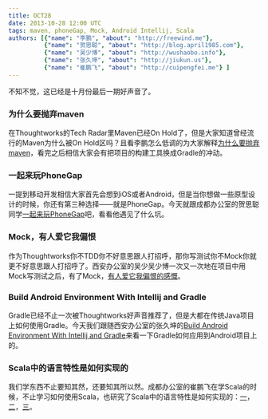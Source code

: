 ```yaml
---
title: OCT28
date: 2013-10-28 12:00 UTC
tags: maven, phoneGap, Mock, Android Intellij, Scala
authors: [{"name": "李鹏", "about": "http://freewind.me"},
		  {"name": "贺思聪", "about": "http://blog.april1985.com"},
		  {"name": "吴少博", "about": "http://wushaobo.info"},
		  {"name": "张久坤", "about": "http://jiukun.us"},
		  {"name": "崔鹏飞", "about": "http://cuipengfei.me"} ]
---
```


不知不觉，这已经是十月份最后一期好声音了。

### 为什么要抛弃maven

在Thoughtworks的Tech Radar里Maven已经On Hold了，但是大家知道曾经流行的Maven为什么被On Hold区吗？且看李鹏怎么低调的为大家解释[为什么要抛弃maven](http://freewind.me/blog/20130803/2195.html)，看完之后相信大家会有把项目的构建工具换成Gradle的冲动。

### 一起来玩PhoneGap

一提到移动开发相信大家首先会想到iOS或者Android，但是当你想做一些原型设计的时候，你还有第三种选择——就是PhoneGap。今天就跟成都办公室的贺思聪同学[一起来玩PhoneGap](http://blog.april1985.com/index.php/2013/10/yi_qi_lai_wan_phonegap/)吧，看看他遇见了什么坑。

### Mock，有人爱它我偏恨

作为Thoughtworks你不TDD你不好意思跟人打招呼，那你写测试你不Mock你就更不好意思跟人打招呼了。西安办公室的吴少吴少博一次又一次地在项目中用Mock写测试之后，有了Mock，[有人爱它我偏恨的感慨](http://wushaobo.info/?p=49)。

### Build Android Environment With Intellij and Gradle

Gradle已经不止一次被Thoughtworks好声音推荐了，但是大都在传统Java项目上如何使用Gradle。今天我们跟随西安办公室的张久坤的[Build Android Environment With Intellij and Gradle](http://jiukun.us/blog/2013/07/18/build-android-environmentwith-intellij-and-gradle/)来看一下Gradle如何应用到Android项目上的。

### Scala中的语言特性是如何实现的

我们学东西不止要知其然，还要知其所以然。成都办公室的崔鹏飞在学Scala的时候，不止学习如何使用Scala，也研究了Scala中的语言特性是如何实现的：[一](http://cuipengfei.me/blog/2013/05/05/how-are-scala-language-features-implemented/)，[二](http://cuipengfei.me/blog/2013/05/11/scala-language-features-2/)，[三](http://cuipengfei.me/blog/2013/10/13/scala-trait/)。
